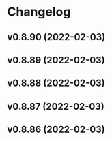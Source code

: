 # Changelog

<!--next-version-placeholder-->

## v0.8.90 (2022-02-03)


## v0.8.89 (2022-02-03)


## v0.8.88 (2022-02-03)


## v0.8.87 (2022-02-03)


## v0.8.86 (2022-02-03)

